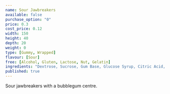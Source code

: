 ```yaml
---
name: Sour Jawbreakers
available: false
purchase_option: "0"
price: 0.3
cost_price: 0.12
width: 150
height: 40
depth: 20
weight: 0
type: [Gummy, Wrapped]
flavour: [Sour]
free: [Alcohol, Gluten, Lactose, Nut, Gelatin]
ingredients: "Dextrose, Sucrose, Gum Base, Glucose Syrup, Citric Acid, Flavourings, Colours: E104, E133; Glazing Agents: Carnauba Wax; Antioxidant: E321"
published: true
---
```

Sour jawbreakers with a bubblegum centre.